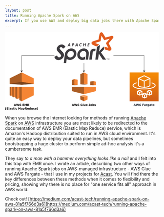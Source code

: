 ```yaml
---
layout: post
title: Running Apache Spark on AWS
excerpt: If you use AWS and deploy big data jobs there with Apache Spark, you probably use AWS EMR. But, it is not the only maganed service you can use! For one of my clients I deployed a few jobs on AWS Glue and AWS Fargate, and they work much more efficiently than EMR-based ones. There is no "one tool fits all" for Big Data on AWS.
---
```


![Spark on EMR, Glue and Fargate](/images/spark-aws.png)

When you browse the Internet looking for methods of running [Apache Spark](https://spark.apache.org/) on [AWS](https://aws.amazon.com/) infrastructure you are most likely to be redirected to the documentation of AWS EMR (Elastic Map Reduce) service, which is Amazon's Hadoop distribution suited to run in AWS cloud environment. It's quite an easy way to deploy your data pipelines, but sometimes bootstrapping a huge cluster to perform simple ad-hoc analysis it's a cumbersome task.

They say *to a man with a hammer everything looks like a nail* and I felt into this trap with EMR once. I wrote an article, describing two other ways of running Apache Spark jobs on AWS-managed infrastructure - AWS Glue and AWS Fargate - that I use in my projects for [Acast](https://www.acast.com). You will find there the key differences between these methods when it comes to flexibility and pricing, showing why there is no place for "one service fits all" approach in AWS world.

Check out! [https://medium.com/acast-tech/running-apache-spark-on-aws-81a5f766d3a6](https://medium.com/acast-tech/running-apache-spark-on-aws-81a5f766d3a6)
